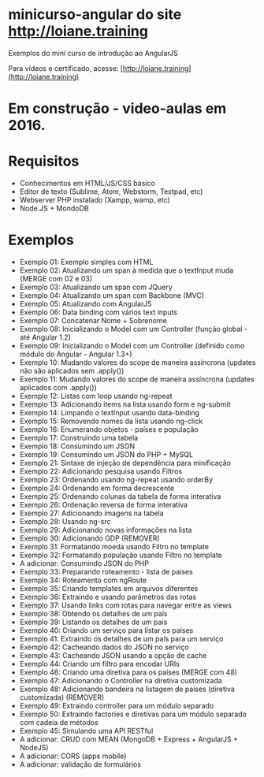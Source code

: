 # minicurso-angular do site http://loiane.training

Exemplos do mini curso de introdução ao AngularJS

Para vídeos e certificado, acesse: [http://loiane.training](http://loiane.training)

# Em construção - video-aulas em 2016.

# Requisitos
* Conhecimentos em HTML/JS/CSS básico
* Editor de texto (Sublime, Atom, Webstorm, Textpad, etc)
* Webserver PHP instalado (Xampp, wamp, etc)
* Node.JS + MondoDB

# Exemplos
* Exemplo 01: Exemplo simples com HTML
* Exemplo 02: Atualizando um span à medida que o textInput muda (MERGE com 02 e 03)
* Exemplo 03: Atualizando um span com JQuery
* Exemplo 04: Atualizando um span com Backbone (MVC)
* Exemplo 05: Atualizando com AngularJS
* Exemplo 06: Data binding com vários text inputs
* Exemplo 07: Concatenar Nome + Sobrenome
* Exemplo 08: Inicializando o Model com um Controller (função global - até Angular 1.2)
* Exemplo 09: Inicializando o Model com um Controller (definido como módulo do Angular - Angular 1.3+)
* Exemplo 10: Mudando valores do scope de maneira assíncrona (updates não são aplicados sem .apply())
* Exemplo 11: Mudando valores do scope de maneira assíncrona (updates aplicados com .apply())
* Exemplo 12: Listas com loop usando ng-repeat
* Exemplo 13: Adicionando items na lista usando form e ng-submit
* Exemplo 14: Limpando o textInput usando data-binding
* Exemplo 15: Removendo nomes da lista usando ng-click
* Exemplo 16: Enumerando objetos - países e população
* Exemplo 17: Construindo uma tabela
* Exemplo 18: Consumindo um JSON
* Exemplo 19: Consumindo um JSON do PHP + MySQL
* Exemplo 21: Sintaxe de injeção de dependência para minificação
* Exemplo 22: Adicionando pesquisa usando Filtros
* Exemplo 23: Ordenando usando ng-repeat usando orderBy
* Exemplo 24: Ordenando em forma decrescente
* Exemplo 25: Ordenando colunas da tabela de forma interativa
* Exemplo 26: Ordenação reversa de forma interativa
* Exemplo 27: Adicionando imagens na tabela
* Exemplo 28: Usando ng-src
* Exemplo 29: Adicionando novas informações na lista
* Exemplo 30: Adicionando GDP (REMOVER)
* Exemplo 31: Formatando moeda usando Filtro no template
* Exemplo 32: Formatando população usando Filtro no template
* A adicionar: Consumindo JSON do PHP
* Exemplo 33: Preparando roteamento - lista de países
* Exemplo 34: Roteamento com ngRoute
* Exemplo 35: Criando templates em arquivos diferentes
* Exemplo 36: Extraindo e usando parâmetros das rotas
* Exemplo 37: Usando links com rotas para navegar entre as views
* Exemplo 38: Obtendo os detalhes de um país
* Exemplo 39: Listando os detalhes de um país
* Exemplo 40: Criando um serviço para listar os países
* Exemplo 41: Extraindo os detalhes de um país para um serviço
* Exemplo 42: Cacheando dados do JSON no serviço
* Exemplo 43: Cacheando JSON usando a opção de cache
* Exemplo 44: Criando um filtro para encodar URIs
* Exemplo 46: Criando uma diretiva para os países (MERGE com 48)
* Exemplo 47: Adicionando o Controller na diretiva customizada
* Exemplo 48: Adicionando bandeira na listagem de países (diretiva customizada) (REMOVER)
* Exemplo 49: Extraindo controller para um módulo separado
* Exemplo 50: Extraindo factories e diretivas para um módulo separado com cadeia de métodos
* Exemplo 45: Simulando uma API RESTful
* A adicionar: CRUD com MEAN (MongoDB + Express + AngularJS + NodeJS)
* A adicionar: CORS (apps mobile)
* A adicionar: validação de formulários
